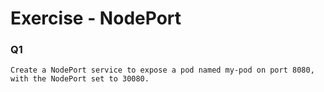 # Exercise - NodePort

### Q1
```
Create a NodePort service to expose a pod named my-pod on port 8080, with the NodePort set to 30080.
```